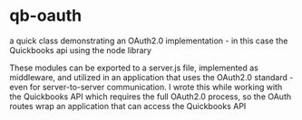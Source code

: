 # qb-oauth
a quick class demonstrating an OAuth2.0 implementation - in this case the Quickbooks api using the node library

These modules can be exported to a server.js file, implemented as middleware, and utilized in an application that uses the OAuth2.0 standard - even for server-to-server communication.  I wrote this while working with the Quickbooks API which requires the full OAuth2.0 process, so the OAuth routes wrap an application that can access the Quickbooks API
